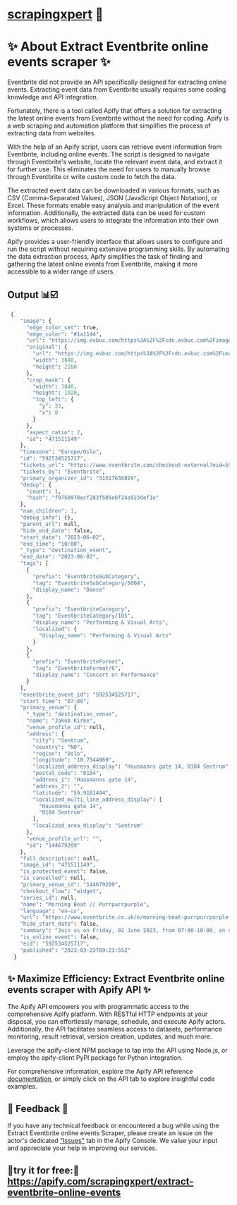 # [scrapingxpert](https://apify.com/scrapingxpert/) 🧲

# ✨ About Extract Eventbrite online events scraper ✨

Eventbrite did not provide an API specifically designed for extracting online events. Extracting event data from Eventbrite usually requires some coding knowledge and API integration.

Fortunately, there is a tool called Apify that offers a solution for extracting the latest online events from Eventbrite without the need for coding. Apify is a web scraping and automation platform that simplifies the process of extracting data from websites.

With the help of an Apify script, users can retrieve event information from Eventbrite, including online events. The script is designed to navigate through Eventbrite's website, locate the relevant event data, and extract it for further use. This eliminates the need for users to manually browse through Eventbrite or write custom code to fetch the data.

The extracted event data can be downloaded in various formats, such as CSV (Comma-Separated Values), JSON (JavaScript Object Notation), or Excel. These formats enable easy analysis and manipulation of the event information. Additionally, the extracted data can be used for custom workflows, which allows users to integrate the information into their own systems or processes.

Apify provides a user-friendly interface that allows users to configure and run the script without requiring extensive programming skills. By automating the data extraction process, Apify simplifies the task of finding and gathering the latest online events from Eventbrite, making it more accessible to a wider range of users.



## Output 📊☑️
```python
 {
    "image": {
      "edge_color_set": true,
      "edge_color": "#1a1144",
      "url": "https://img.evbuc.com/https%3A%2F%2Fcdn.evbuc.com%2Fimages%2F471511149%2F213290840281%2F1%2Foriginal.20230317-140944?w=512&auto=format%2Ccompress&q=75&sharp=10&rect=0%2C33%2C3840%2C1920&s=1873a177ec2398c6354bdd89cd3cbc8a",
      "original": {
        "url": "https://img.evbuc.com/https%3A%2F%2Fcdn.evbuc.com%2Fimages%2F471511149%2F213290840281%2F1%2Foriginal.20230317-140944?auto=format%2Ccompress&q=75&sharp=10&s=643c2ee1ddb5ed71518da3c86a7c7ff7",
        "width": 3840,
        "height": 2160
      },
      "crop_mask": {
        "width": 3840,
        "height": 1920,
        "top_left": {
          "y": 33,
          "x": 0
        }
      },
      "aspect_ratio": 2,
      "id": "471511149"
    },
    "timezone": "Europe/Oslo",
    "id": "592534525717",
    "tickets_url": "https://www.eventbrite.com/checkout-external?eid=592534525717",
    "tickets_by": "Eventbrite",
    "primary_organizer_id": "31517636829",
    "dedup": {
      "count": 1,
      "hash": "f9750978ecf283f585e6f24a523def1e"
    },
    "num_children": 1,
    "debug_info": {},
    "parent_url": null,
    "hide_end_date": false,
    "start_date": "2023-06-02",
    "end_time": "10:00",
    "_type": "destination_event",
    "end_date": "2023-06-02",
    "tags": [
      {
        "prefix": "EventbriteSubCategory",
        "tag": "EventbriteSubCategory/5004",
        "display_name": "Dance"
      },
      {
        "prefix": "EventbriteCategory",
        "tag": "EventbriteCategory/105",
        "display_name": "Performing & Visual Arts",
        "localized": {
          "display_name": "Performing & Visual Arts"
        }
      },
      {
        "prefix": "EventbriteFormat",
        "tag": "EventbriteFormat/6",
        "display_name": "Concert or Performance"
      }
    ],
    "eventbrite_event_id": "592534525717",
    "start_time": "07:00",
    "primary_venue": {
      "_type": "destination_venue",
      "name": "Jakob Kirke",
      "venue_profile_id": null,
      "address": {
        "city": "Sentrum",
        "country": "NO",
        "region": "Oslo",
        "longitude": "10.7544969",
        "localized_address_display": "Hausmanns gate 14, 0184 Sentrum",
        "postal_code": "0184",
        "address_1": "Hausmanns gate 14",
        "address_2": "",
        "latitude": "59.9181494",
        "localized_multi_line_address_display": [
          "Hausmanns gate 14",
          "0184 Sentrum"
        ],
        "localized_area_display": "Sentrum"
      },
      "venue_profile_url": "",
      "id": "144679209"
    },
    "full_description": null,
    "image_id": "471511149",
    "is_protected_event": false,
    "is_cancelled": null,
    "primary_venue_id": "144679209",
    "checkout_flow": "widget",
    "series_id": null,
    "name": "Morning Beat // Purrpurrpurple",
    "language": "en-us",
    "url": "https://www.eventbrite.co.uk/e/morning-beat-purrpurrpurple-tickets-592534525717",
    "hide_start_date": false,
    "summary": "Join us on Friday, 02 June 2023, from 07:00-10:00, on our next adventure!",
    "is_online_event": false,
    "eid": "592534525717",
    "published": "2023-03-23T09:23:55Z"
  }

  ```




## ✨ Maximize Efficiency: Extract Eventbrite online events scraper with Apify API ✨


The Apify API empowers you with programmatic access to the comprehensive Apify platform. With RESTful HTTP endpoints at your disposal, you can effortlessly manage, schedule, and execute Apify actors. Additionally, the API facilitates seamless access to datasets, performance monitoring, result retrieval, version creation, updates, and much more.

Leverage the apify-client NPM package to tap into the API using Node.js, or employ the apify-client PyPI package for Python integration.

For comprehensive information, explore the Apify API reference [documentation](https://docs.apify.com/api/v2), or simply click on the API tab to explore insightful code examples.


## 💬 Feedback 💬

If you have any technical feedback or encountered a bug while using the Extract Eventbrite online events Scraper, please create an issue on the actor's dedicated ["Issues"](https://console.apify.com/actors/PmxIAXfwo0gUUNdG4/issues) tab in the Apify Console. We value your input and appreciate your help in improving our services.


## 📌try it for free:📌 https://apify.com/scrapingxpert/extract-eventbrite-online-events
